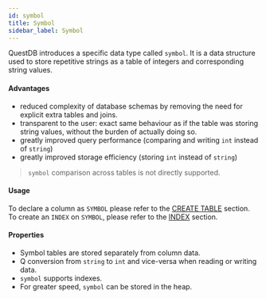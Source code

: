 ```yaml
---
id: symbol
title: Symbol
sidebar_label: Symbol
---
```


QuestDB introduces a specific data type called `symbol`. It is a data structure used to store
repetitive strings as a table of integers and corresponding string values. 

#### Advantages
- reduced complexity of database schemas by removing the need for explicit extra tables and joins.
- transparent to the user: exact same behaviour as if the table was storing string values, without the burden of actually doing so.
- greatly improved query performance (comparing and writing `int` instead of `string`)
- greatly improved storage efficiency (storing `int` instead of `string`)

> `symbol` comparison across tables is not directly supported. 

#### Usage
To declare a column as `SYMBOL` please refer to the [CREATE TABLE](createTable.md) section.
To create an `INDEX` on `SYMBOL`, please refer to the [INDEX](indexes.md) section.

#### Properties
- Symbol tables are stored separately from column data.
- Q conversion from `string` to `int` and vice-versa when reading or writing data. 
- `symbol` supports indexes.
- For greater speed, `symbol` can be stored in the heap.